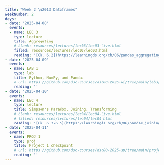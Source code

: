 ```yaml
---
title: "Week 2 \u2013 Dataframes"
weekNumber: 2
days:
- date: '2025-04-08'
  events:
  - name: LEC 3
    type: lecture
    title: Aggregating
    # blank: resources/lectures/lec03/lec03-live.html
    filled: resources/lectures/lec03/lec03.html
    reading: '[Ch. 6.2](https://learningds.org/ch/06/pandas_aggregating.html)'
- date: '2025-04-09'
  events:
  - name: LAB 1
    type: lab
    title: Python, NumPy, and Pandas
    # url: https://github.com/dsc-courses/dsc80-2025-wi/tree/main/labs/lab01
    reading: ''
- date: '2025-04-10'
  events:
  - name: LEC 4
    type: lecture
    title: Simpson's Paradox, Joining, Transforming
    # blank: resources/lectures/lec04/lec04-live.html
    # filled: resources/lectures/lec04/lec04.html
    reading: '[Ch. 6.3-6.5](https://learningds.org/ch/06/pandas_joining.html)'
- date: '2025-04-11'
  events:
  - name: PROJ 1
    type: proj
    title: Project 1 checkpoint
    # url: https://github.com/dsc-courses/dsc80-2025-sp/tree/main/projects/project01
    reading: ''
---
```

